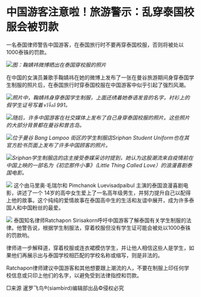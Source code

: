 # 中国游客注意啦！旅游警示：乱穿泰国校服会被罚款

一名泰国律师警告中国游客，在泰国旅行时不要再穿泰国校服，否则将被处以1000泰铢的罚款。

![](https://inews.gtimg.com/news_bt/Oq6zFafhsfywQnSqKuzTHCSaX2822G7rsFa4L0DbILFLQAA/1000)_图：鞠婧祎微博晒出在泰国穿校服的照片_

在中国的女演员兼歌手鞠婧祎在她的微博上发布了一张在曼谷旅游期间身穿泰国学生制服的照片后，在泰国旅行时穿泰国校服在中国游客中似乎引起了强烈风潮。

![](https://inews.gtimg.com/news_bt/ObtUn7SKpUuPQGMcFgzIMCoUVw2B6SRUIooWqXT3bhk3cAA/1000)_照片中，鞠婧祎身穿泰国学生制服，上面还绣着她泰语发音的名字，衬衫上的假学生证号写着จวีจิ้งอี
991。_

![](https://inews.gtimg.com/news_bt/OQAkrVNGP-1XtR4p8mrWu3sl-Goubl-As_lQGUJYZBstoAA/1000)_随后，许多中国游客在社交媒体上发布了自己身穿泰国校服的照片。这些照片的大部分背景都在曼谷和普吉岛。_

![](https://inews.gtimg.com/news_bt/OsPQyLZ1IcHW78NpSB2iGMs-bGevbap08iLxV-NmGHmtEAA/1000)_位于曼谷 Bang Lampoo 街区的学生制服店Sriphan Student
Uniform也在其官方脸书页面上发布了许多中国顾客的照片。_

![](https://inews.gtimg.com/news_bt/O74uo77pFcuzptjTwoLmYzENSmw0jEAmcCabXWw0wMlK0AA/1000)_Sriphan学生制服店的店主接受泰媒采访时提到，她认为这股潮流来自疫情前在中国上映的一部名为《初恋那件小事》（Little
Thing Called Love）的浪漫喜剧泰国电影。_

![](https://inews.gtimg.com/news_bt/Ohim2eClhtqolND9y9K-cV6ktWOVMCh2gB4hRBjHzv1KoAA/1000)
这个由马里奥·毛瑞尔和 Pimchanok Luevisadpaibul 主演的泰国浪漫喜剧电影，讲述了一个
14岁的高中女生爱上了一名高年级男生，并努力提升自己以配得上他的故事。这个纯纯的爱情故事在泰国高中生的生活和友谊中展开，成为许多泰国人和中国粉丝的最爱。

![](https://inews.gtimg.com/news_bt/OdGAgMY1ykIu10s0qyrMODN-sAnlRYuh-lOu6SaTzMwB8AA/1000)
泰国知名律师Ratchapon
Sirisakorn呼吁中国游客了解泰国有关学生制服的法律。他警告说，根据学生制服法，穿着校服但没有学生证可能会被处以1000泰铢的罚款哟。

律师进一步解释道，穿着校服或连衣裙模仿学生，并让他人相信这些人是学生，如果他们再展示出与泰国学校相匹配的学校名称或缩写，则是非法的。

Ratchapon律师建议中国游客和其他想要跟上潮流的人，不要在制服上印任何学校信息或只印上他们的名字，以避免受到法律指控和罚款。

□来源 暹罗飞鸟®(siambird)编辑部出品©侵权必究

